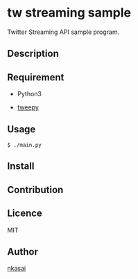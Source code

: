 tw streaming sample
====

Twitter Streaming API sample program.

## Description

## Requirement

* Python3

* [tweepy](https://github.com/tweepy/tweepy)

## Usage

`$ ./main.py`

## Install

## Contribution

## Licence

MIT

## Author

[nkasai](https://github.com/nkasai)
